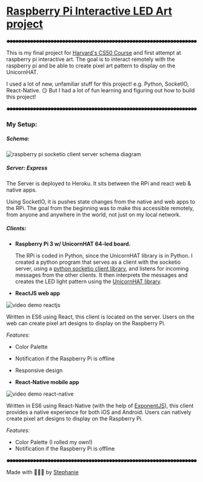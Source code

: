 # [Raspberry Pi Interactive LED Art project](https://light-art.herokuapp.com)

![rainbow lights](sparkleline.gif)

This is my final project for [Harvard's CS50 Course](https://www.edx.org/course/introduction-computer-science-harvardx-cs50x) and first attempt at raspberry pi interactive art. The goal is to interact remotely with the raspberry pi and be able to create pixel art pattern to display on the UnicornHAT.

I used a lot of new, unfamiliar stuff for this project! e.g. Python, SocketIO, React-Native. 😏 But I had a lot of fun learning and figuring out how to build this project!

![rainbow lights](sparkleline.gif)

### My Setup:

##### Schema:

![raspberry pi socketio client server schema diagram](rasppiprojectschema.png)

##### Server: Express

The Server is deployed to Heroku. It sits between the RPi and react web & native apps.

Using SocketIO, it is pushes state changes from the native and web apps to the RPi. The goal from the beginning was to make this accessible remotely, from anyone and anywhere in the world, not just on my local network.

##### **Clients:**
- **Raspberry Pi 3 w/ UnicornHAT 64-led board.**

  The RPi is coded in Python, since the UnicornHAT library is in Python. I created a python program that serves as a client with the socketio server, using a [python socketio client library](https://github.com/invisibleroads/socketIO-client), and listens for incoming messages from the other clients. It then interprets the messages and creates the LED light pattern using the [UnicornHAT library](https://github.com/pimoroni/unicorn-hat/).

- **ReactJS web app**

![video demo reactjs](http://i.giphy.com/iqmBca5pEgDlK.gif)

  Written in ES6 using React, this client is located on the server. Users on the web can create pixel art designs to display on the Raspberry Pi.

  _Features:_

  - Color Palette
  - Notification if the Raspberry Pi is offline
  - Responsive design


- **React-Native mobile app**

![video demo react-native](http://i.giphy.com/11Lhkbs59VYOGY.gif)

  Written in ES6 using React-Native (with the help of [ExponentJS](https://www.getexponent.com)), this client provides a native experience for both iOS and Android. Users can natively create pixel art designs to display on the Raspberry Pi.

  _Features:_

  - Color Palette (I rolled my own!)
  - Notification if the Raspberry Pi is offline

![rainbow lights](sparkleline.gif)

Made with 💚💙💜 by [Stephanie](https://traumverloren.github.io)
